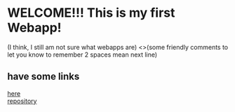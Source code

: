 # WELCOME!!!   This is my first Webapp!
(I think, I still am not sure what webapps are)
<>(some friendly comments to let you know to remember 2 spaces mean next line)
## have some links
[here](https://github.com/ChocolateThundA/Babys-First-Repository/blob/master/markdown01.md)  
[repository](https://github.com/ChocolateThundA/Babys-First-Repository)






